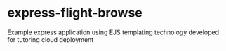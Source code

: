 # express-flight-browse
Example express application using EJS templating technology developed for tutoring cloud deployment
